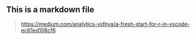 ## This is a markdown file

> https://medium.com/analytics-vidhya/a-fresh-start-for-r-in-vscode-ec61ed108cf6